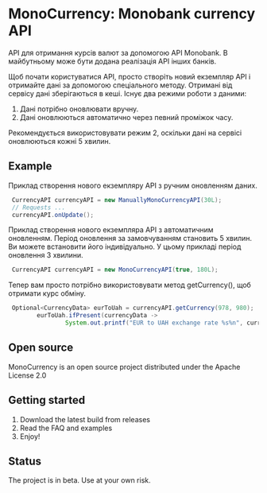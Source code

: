 # MonoCurrency: Monobank currency API
API для отримання курсів валют за допомогою API Monobank. В майбутньому може бути додана реалізація API інших банків.

Щоб почати користуватися API, просто створіть новий екземпляр API і отримайте дані за допомогою спеціального методу.
Отримані від сервісу дані зберігаються в кеші. Існує два режими роботи з даними:
1) Дані потрібно оновлювати вручну.
2) Дані оновлюються автоматично через певний проміжок часу.

Рекомендується використовувати режим 2, оскільки дані на сервісі оновлюються кожні 5 хвилин.
## Example
Приклад створення нового екземпляру API з ручним оновленням даних.
```java
 CurrencyAPI currencyAPI = new ManuallyMonoCurrencyAPI(30L);
 // Requests ...
 currencyAPI.onUpdate();
```
Приклад створення нового екземпляра API з автоматичним оновленням. Період оновлення за замовчуванням становить 5 хвилин.
Ви можете встановити його індивідуально. У цьому прикладі період оновлення 3 хвилини.
```java
 CurrencyAPI currencyAPI = new MonoCurrencyAPI(true, 180L);
```

Тепер вам просто потрібно використовувати метод getCurrency(), щоб отримати курс обміну.
```java
 Optional<CurrencyData> eurToUah = currencyAPI.getCurrency(978, 980);
        eurToUah.ifPresent(currencyData ->
                System.out.printf("EUR to UAH exchange rate %s%n", currencyData));
```

## Open source

MonoCurrency is an open source project distributed under the Apache License 2.0 <br>

## Getting started

1. Download the latest build from releases
2. Read the FAQ and examples
3. Enjoy!

## Status

The project is in beta. Use at your own risk. <br>
